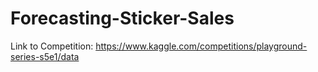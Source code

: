 # Forecasting-Sticker-Sales

Link to Competition: https://www.kaggle.com/competitions/playground-series-s5e1/data
